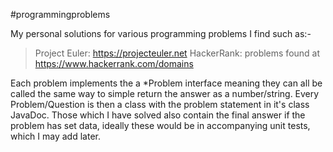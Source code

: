 #programmingproblems

My personal solutions for various programming problems I find such as:- 

 >Project Euler: https://projecteuler.net
 >HackerRank: problems found at https://www.hackerrank.com/domains

Each problem implements the a *Problem interface meaning they can all be called the same way to simple return the answer as a number/string.
Every Problem/Question is then a class with the problem statement in it's class JavaDoc.  Those which I have solved also contain the final answer if the problem has set data, ideally these would be in accompanying unit tests, which I may add later.
